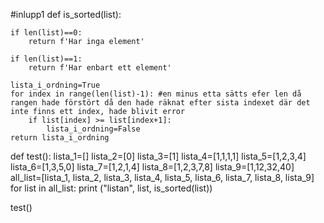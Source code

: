 #inlupp1
def is_sorted(list):

    if len(list)==0:
        return f'Har inga element'

    if len(list)==1:
        return f'Har enbart ett element'

    lista_i_ordning=True
    for index in range(len(list)-1): #en minus etta sätts efer len då rangen hade förstört då den hade räknat efter sista indexet där det inte finns ett index, hade blivit error
        if list[index] >= list[index+1]:
            lista_i_ordning=False
    return lista_i_ordning

def test():
    lista_1=[]
    lista_2=[0]
    lista_3=[1]
    lista_4=[1,1,1,1]
    lista_5=[1,2,3,4]
    lista_6=[1,3,5,0]
    lista_7=[1,2,1,4]
    lista_8=[1,2,3,7,8]
    lista_9=[1,12,32,40]
    all_list=[lista_1, lista_2, lista_3, lista_4, lista_5, lista_6, lista_7, lista_8, lista_9]
    for list in all_list:
     print ("listan", list, is_sorted(list))

test()
